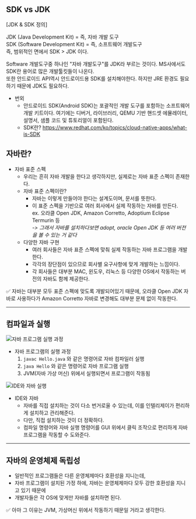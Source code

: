 ## SDK vs JDK
[JDK & SDK 정의]

JDK (Java Development Kit) = 즉, 자바 개발 도구 </br>
SDK (Software Development Kit) = 즉, 소프트웨어 개발도구 </br>
즉, 범위적인 면에서 SDK > JDK 이다.

Software 개발도구중 하나인 "자바 개발도구"를 JDK라 부르는 것이다.
MS사에서도 SDK란 용어로 많은 개발툴킷들이 나온다. </br>
또한 안드로이드 API역시 안드로이드용 SDK를 설치해야한다. 하지만 JRE 환경도 필요하기 때문에 JDK도 필요하다.

- 번외
  - 안드로이드 SDK(Android SDK)는 포괄적인 개발 도구를 포함하는 소프트웨어 개발 키트이다. 여기에는 디버거, 라이브러리, QEMU 기반 핸드셋 에뮬레이터, 설명서, 샘플 코드 및 튜토리얼이 포함된다.
  - SDK란?
    https://www.redhat.com/ko/topics/cloud-native-apps/what-is-SDK
## 자바란?

- 자바 표준 스펙
  - 우리는 흔히 자바 개발을 한다고 생각하지만, 실제로는 자바 표준 스펙이 존재한다.
  - 자바 표준 스펙이란?
    - 자바는 이렇게 만들어야 한다는 설계도이며, 문서를 뜻한다.
    - 이 표준 스펙을 기반으로 여러 회사에서 실제 작동하는 자바를 만든다. </br>
      ex. 오라클 Open JDK, Amazon Corretto, Adoptium Eclipse Termurin 등 </br>
      _-> 그래서 자바를 설치하다보면 adopt, oracle Open JDK 등 여러 버전을 볼 수 있는 거 같다_
  - 다양한 자바 구현
    - 여러 회사들은 자바 표준 스펙에 맞춰 실제 작동하는 자바 프로그램을 개발한다.
    - 각각의 장단점이 있으므로 회사별 요구사항에 맞게 개발하는 느낌이다.
    - 각 회사들은 대부분 MAC, 윈도우, 리눅스 등 다양한 OS에서 작동하는 버전의 자바도 함께 제공한다. </br>

✅ 자바는 대부분 모두 표준 스펙에 맞도록 개발되어있기 때문에, 오라클 Open JDK 자바로 사용하다가 Amazon Corretto 자바로 변경해도 대부분 문제 없이 작동한다.   

---

## 컴파일과 실행

![자바 프로그램 실행 과정](https://github.com/yxhwxn/java-practice/assets/87745916/69ed3356-90b1-4364-b922-4f8d6080adb4)

- 자바 프로그램의 실행 과정
  1. `javac Hello.java` 와 같은 명령어로 자바 컴파일러 실행
  2. `java Hello` 와 같은 명령어로 자바 프로그램 실행
  3. JVM(자바 가상 머신) 위에서 실행되면서 프로그램이 작동됨

![IDE와 자바 실행](https://github.com/yxhwxn/java-practice/assets/87745916/77f78c15-9ec6-4912-b551-e98648db0cb8)

- IDE와 자바
  - 자바를 직접 설치하는 것이 다소 번거로울 수 있는데, 이를 인텔리제이가 편리하게 설치하고 관리해준다.
  - 다만, 직접 설치하는 것이 더 정확하다.
  - 컴파일 명령어와 자바 실행 명령어를 GUI 위에서 클릭 조작으로 편리하게 자바 프로그램을 작동할 수 도와준다.

---

## 자바의 운영체제 독립성

- 일반적인 프로그램들은 다른 운영체제마다 호환성을 지니는데,
- 자바 프로그램이 설치된 가정 하에, 자바는 운영체제마다 모두 강한 호환성을 지니고 있기 때문에
- 개발자들은 각 OS에 맞게만 자바를 설치하면 된다.

✅ 아마 그 이유는 JVM, 가상머신 위에서 작동하기 때문일 거라고 생각한다. 
